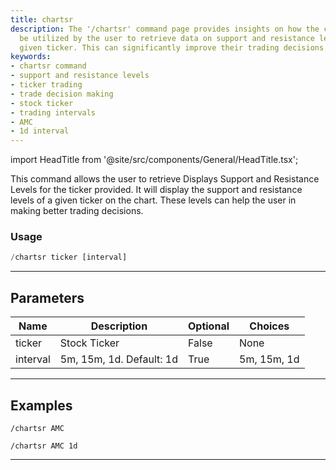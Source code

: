 ```yaml
---
title: chartsr
description: The '/chartsr' command page provides insights on how the command can
  be utilized by the user to retrieve data on support and resistance levels for the
  given ticker. This can significantly improve their trading decisions.
keywords:
- chartsr command
- support and resistance levels
- ticker trading
- trade decision making
- stock ticker
- trading intervals
- AMC
- 1d interval
---
```


import HeadTitle from '@site/src/components/General/HeadTitle.tsx';

<HeadTitle title="charts: chartsr - Telegram Reference | OpenBB Bot Docs" />

This command allows the user to retrieve Displays Support and Resistance Levels for the ticker provided. It will display the support and resistance levels of a given ticker on the chart. These levels can help the user in making better trading decisions.

### Usage

```python wordwrap
/chartsr ticker [interval]
```

---

## Parameters

| Name | Description | Optional | Choices |
| ---- | ----------- | -------- | ------- |
| ticker | Stock Ticker | False | None |
| interval | 5m, 15m, 1d. Default: 1d | True | 5m, 15m, 1d |


---

## Examples

```
/chartsr AMC
```

```
/chartsr AMC 1d
```

---
